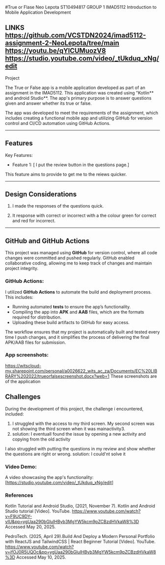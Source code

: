 #True or Flase
Neo Lepota
ST10494817
GROUP 1
IMAD5112
Introduction to Mobile Application Development 

LINKS
https://github.com/VCSTDN2024/imad5112-assignment-2-NeoLepota/tree/main
https://youtu.be/qYlCUMuozV8
https://studio.youtube.com/video/_tUkduq_xNg/edit
---

Project

The True or False app is a mobile application developed as part of an assignment in the IMAD5112. This application was created using "Kotlin** and android Studio**. The app's primary purpose is to answer questions given and answer whether its true or false.

The app was developed to meet the requirements of the assignment, which includes creating a functional mobile app and utilizing GitHub for version control and CI/CD automation using GitHub Actions.

---

## Features

Key Features:
- Feature 1: [ I put the review button in the questions page.]

This feature aims to provide to get me to the reiews quicker.

---

## Design Considerations

1. I made the responses of the questions quick.

2. It response with correct or incorrect with a the colour green for correct and red for incorrect.

---

## GitHub and GitHub Actions
  
This project was managed using **GitHub** for version control, where all code changes were committed and pushed regularly. GitHub enabled collaborative coding, allowing me to keep track of changes and maintain project integrity.

### GitHub Actions:
I utilized **GitHub Actions** to automate the build and deployment process. This includes:

- Running automated **tests** to ensure the app’s functionality.
- Compiling the app into **APK** and **AAB** files, which are the formats required for distribution.
- Uploading these build artifacts to GitHub for easy access.

The workflow ensures that my project is automatically built and tested every time I push changes, and it simplifies the process of delivering the final APK/AAB files for submission.

### App screenshots:

https://witscloud-my.sharepoint.com/personal/a0026622_wits_ac_za/Documents/EC%20LIBRARY%202022/trueorfalsescreenshot.docx?web=1
These screenshots are of the application

## Challenges

During the development of this project, the challenge i encountered, included:

1. I struggled with the access to my third screen. My second screen was not showing the third screen when it was mainactivity3.
2. solution: I eventuall found the issue by opening a new activity and copying from the old activity

I also struggled with putting the questions in my review and show whether the questions are right or wrong.
solution: I could'nt solve it

### Video Demo:
A video showcasing the app's functionality: [<https://studio.youtube.com/video/_tUkduq_xNg/edit>]

### References

Kotlin Tutorial and Android Studio, (2021, November 7). Kotlin and Android Studio tutorial [Video]. YouTube.
<https://www.youtube.com/watch?v=F9UC9DY-vIU&pp=ygUaa290bGluIHByb3MgYW5kcm9pZCBzdHVkaW8%3D>
Accessed May 20, 2025.

PedroTech. (2025, April 29).Build And Deploy a Modern Personal Portfolio with ReactJS and TailwindCSS | React Beginner Tutorial  [Video]. YouTube.
<https://www.youtube.com/watch?v=ifOJ0R5UQOc&pp=ygUaa290bGluIHByb3MgYW5kcm9pZCBzdHVkaW8%3D>
Accessed May 10, 2025.


